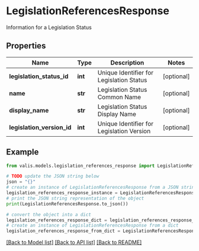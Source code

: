 # LegislationReferencesResponse

Information for a Legislation Status

## Properties

Name | Type | Description | Notes
------------ | ------------- | ------------- | -------------
**legislation_status_id** | **int** | Unique Identifier for Legislation Status | [optional] 
**name** | **str** | Legislation Status Common Name | [optional] 
**display_name** | **str** | Legislation Status Display Name | [optional] 
**legislation_version_id** | **int** | Unique Identifier for Legislation Version | [optional] 

## Example

```python
from valis.models.legislation_references_response import LegislationReferencesResponse

# TODO update the JSON string below
json = "{}"
# create an instance of LegislationReferencesResponse from a JSON string
legislation_references_response_instance = LegislationReferencesResponse.from_json(json)
# print the JSON string representation of the object
print(LegislationReferencesResponse.to_json())

# convert the object into a dict
legislation_references_response_dict = legislation_references_response_instance.to_dict()
# create an instance of LegislationReferencesResponse from a dict
legislation_references_response_from_dict = LegislationReferencesResponse.from_dict(legislation_references_response_dict)
```
[[Back to Model list]](../README.md#documentation-for-models) [[Back to API list]](../README.md#documentation-for-api-endpoints) [[Back to README]](../README.md)


